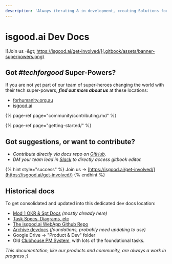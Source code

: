 ```yaml
---
description: 'Always iterating & in development, creating Solutions for Humanity ;)'
---
```


# isgood.ai Dev Docs



![Join us -&amp;gt; https://isgood.ai/get-involved/](.gitbook/assets/banner-superpowers.png)

## Got _\#techforgood_ Super-Powers?

If you are not yet part of our team of super-heroes changing the world with their tech super-powers, _**find out more about us**_ at these locations:

* [forhumanity.org.au](https://forhumanity.org.au)
* [isgood.ai](https://isgood.ai)

{% page-ref page="community/contributing.md" %}

{% page-ref page="getting-started/" %}

## **Got suggestions, or want to contribute?**

* _Contribute directly via docs repo on_ [_GitHub_](https://github.com/for-good/webapp-docs)_._
* _DM your team lead in_ [_Slack_](https://isgood.slack.com) _to directly access gitbook editor._   

{% hint style="success" %}
Join us -&gt; [https://isgood.ai/get-involved/](https://isgood.ai/get-involved/)
{% endhint %}

## Historical docs 

To get consolidated and updated into this dedicated dev docs location:

* [Mod 1 OKR & Spt Docs](https://app.clickup.com/6902024/v/dc/6jm88-3292) _\(mostly already here\)_
* [Task Specs, Diagrams, etc](https://app.clickup.com/6902024/v/li/13327306)
* [The isgood.ai WebApp Github Repo](https://github.com/for-good/isgood-webapp)
* [Archive devdocs](https://app.clickup.com/6902024/docs/6jm88-2067/) _\(foundations, probably need updating to use\)_
* Google Drive -&gt; "Product & Dev" folder
* Old [Clubhouse PM System](https://app.clubhouse.io/isgood/stories/), with lots of the foundational tasks.

_This documentation, like our products and community, are always a work in progress ;\)_

